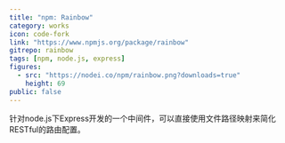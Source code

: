 ```yaml
---
title: "npm: Rainbow"
category: works
icon: code-fork
link: "https://www.npmjs.org/package/rainbow"
gitrepo: rainbow
tags: [npm, node.js, express]
figures:
  - src: "https://nodei.co/npm/rainbow.png?downloads=true"
    height: 69
public: false
---
```


针对node.js下Express开发的一个中间件，可以直接使用文件路径映射来简化RESTful的路由配置。
